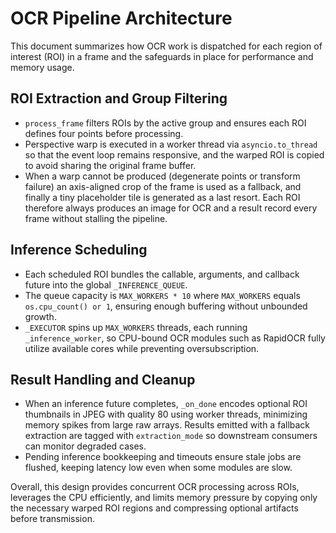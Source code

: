 # OCR Pipeline Architecture

This document summarizes how OCR work is dispatched for each region of interest (ROI) in a frame and the safeguards in place for performance and memory usage.

## ROI Extraction and Group Filtering
* `process_frame` filters ROIs by the active group and ensures each ROI defines four points before processing.
* Perspective warp is executed in a worker thread via `asyncio.to_thread` so that the event loop remains responsive, and the warped ROI is copied to avoid sharing the original frame buffer.
* When a warp cannot be produced (degenerate points or transform failure) an axis-aligned crop of the frame is used as a fallback, and finally a tiny placeholder tile is generated as a last resort. Each ROI therefore always produces an image for OCR and a result record every frame without stalling the pipeline.

## Inference Scheduling
* Each scheduled ROI bundles the callable, arguments, and callback future into the global `_INFERENCE_QUEUE`.
* The queue capacity is `MAX_WORKERS * 10` where `MAX_WORKERS` equals `os.cpu_count() or 1`, ensuring enough buffering without unbounded growth.
* `_EXECUTOR` spins up `MAX_WORKERS` threads, each running `_inference_worker`, so CPU-bound OCR modules such as RapidOCR fully utilize available cores while preventing oversubscription.

## Result Handling and Cleanup
* When an inference future completes, `_on_done` encodes optional ROI thumbnails in JPEG with quality 80 using worker threads, minimizing memory spikes from large raw arrays. Results emitted with a fallback extraction are tagged with `extraction_mode` so downstream consumers can monitor degraded cases.
* Pending inference bookkeeping and timeouts ensure stale jobs are flushed, keeping latency low even when some modules are slow.

Overall, this design provides concurrent OCR processing across ROIs, leverages the CPU efficiently, and limits memory pressure by copying only the necessary warped ROI regions and compressing optional artifacts before transmission.
